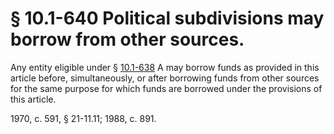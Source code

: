 # § 10.1-640 Political subdivisions may borrow from other sources.

<p>Any entity eligible under § <a href='http://law.lis.virginia.gov/vacode/10.1-638/'>10.1-638</a> A may borrow funds as provided in this article before, simultaneously, or after borrowing funds from other sources for the same purpose for which funds are borrowed under the provisions of this article.</p><p>1970, c. 591, § 21-11.11; 1988, c. 891.</p>